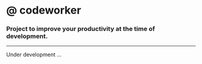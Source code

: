 # @ codeworker
### Project to improve your productivity at the time of development.

---

Under development ...